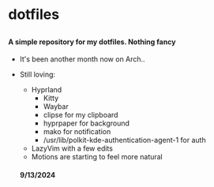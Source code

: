 # dotfiles

##

###

#### A simple repository for my dotfiles. Nothing fancy

- It's been another month now on Arch..
- Still loving:
  - Hyprland
    - Kitty
    - Waybar
    - clipse for my clipboard
    - hyprpaper for background
    - mako for notification
    - /usr/lib/polkit-kde-authentication-agent-1 for auth
  - LazyVim with a few edits
  - Motions are starting to feel more natural

  #### 9/13/2024
